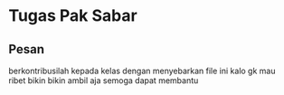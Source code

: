 # Tugas Pak Sabar
## Pesan
berkontribusilah kepada kelas dengan menyebarkan file ini kalo gk mau ribet bikin bikin ambil aja semoga dapat membantu